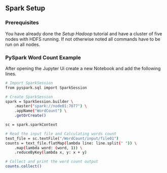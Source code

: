 ## Spark Setup

### Prerequisites

You have already done the *Setup Hadoop* tutorial and have a cluster of five nodes with HDFS running. If not otherwise noted all commands have to be run on all nodes.

### PySpark Word Count Example

After opening the Jupyter Ui create a new Notebook and add the following lines.

```bash
# Import SparkSession
from pyspark.sql import SparkSession

# Create SparkSession
spark = SparkSession.builder \
    .master("spark://node01:7077") \
    .appName("WordCount") \
    .getOrCreate()

sc = spark.sparkContext

# Read the input file and Calculating words count
text_file = sc.textFile("/WordCount/input/file01")
counts = text_file.flatMap(lambda line: line.split(" ")) \
    .map(lambda word: (word, 1)) \
    .reduceByKey(lambda x, y: x + y)

# Collect and print the word count output
counts.collect()
```
